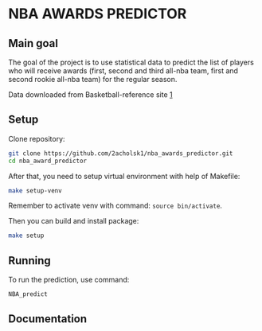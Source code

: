 # NBA AWARDS PREDICTOR

## Main goal
The goal of the project is to use statistical data to predict the list of players who will receive awards (first, second and third all-nba team, first and second rookie all-nba team) for the regular season. 

Data downloaded from Basketball-reference site [1](https://www.basketball-reference.com/)

## Setup

Clone repository:
```bash
git clone https://github.com/2acholsk1/nba_awards_predictor.git
cd nba_award_predictor
```

After that, you need to setup virtual environment with help of Makefile:
```bash
make setup-venv
```
Remember to activate venv with command: `source bin/activate`.

Then you can build and install package:
```bash
make setup
```

## Running

To run the prediction, use command:
```bash
NBA_predict
```

## Documentation